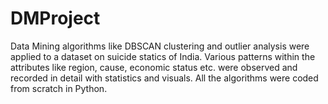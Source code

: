 # DMProject

Data Mining algorithms like DBSCAN clustering and outlier analysis were applied to
a dataset on suicide statics of India. Various patterns within the attributes like
region, cause, economic status etc. were observed and recorded in detail with
statistics and visuals. All the algorithms were coded from scratch in Python.
